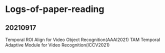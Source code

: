 # Logs-of-paper-reading
## 20210917 
Temporal ROI Align for Video Object Recognition(AAAI2021)
TAM Temporal Adaptive Module for Video Recognition(ICCV2021)

